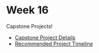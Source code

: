 # Week 16

Capstone Projects!

* [Capstone Project Details](https://github.com/DigitalCraftsStudents/hyb-imm-12-2020/tree/main/projects/capstone)
* [Recommended Project Timeline](https://github.com/DigitalCraftsStudents/hyb-imm-12-2020/blob/main/projects/capstone/TIMELINE.md)
